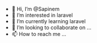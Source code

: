- 👋 Hi, I’m @Sapinem
- 👀 I’m interested in laravel
- 🌱 I’m currently learning laravel
- 💞️ I’m looking to collaborate on ...
- 📫 How to reach me ...

<!---
Sapinem/Sapinem is a ✨ special ✨ repository because its `README.md` (this file) appears on your GitHub profile.
You can click the Preview link to take a look at your changes.
--->
